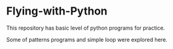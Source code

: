 # Flying-with-Python

This repository has basic level of python programs for practice.

Some of patterns programs and simple loop were explored here.

